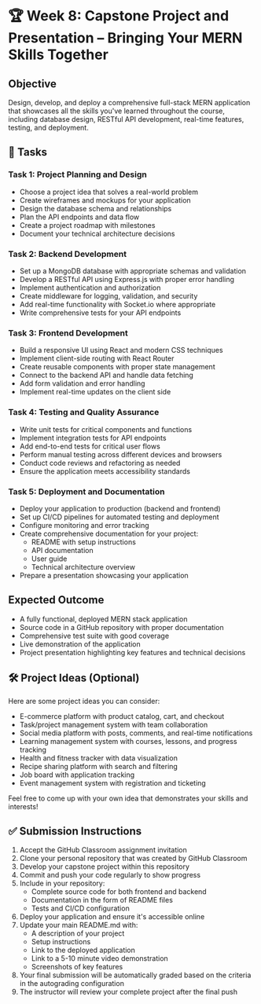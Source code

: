 # 🏆 Week 8: Capstone Project and Presentation – Bringing Your MERN Skills Together

## Objective
Design, develop, and deploy a comprehensive full-stack MERN application that showcases all the skills you've learned throughout the course, including database design, RESTful API development, real-time features, testing, and deployment.

## 📂 Tasks

### Task 1: Project Planning and Design
- Choose a project idea that solves a real-world problem
- Create wireframes and mockups for your application
- Design the database schema and relationships
- Plan the API endpoints and data flow
- Create a project roadmap with milestones
- Document your technical architecture decisions

### Task 2: Backend Development
- Set up a MongoDB database with appropriate schemas and validation
- Develop a RESTful API using Express.js with proper error handling
- Implement authentication and authorization
- Create middleware for logging, validation, and security
- Add real-time functionality with Socket.io where appropriate
- Write comprehensive tests for your API endpoints

### Task 3: Frontend Development
- Build a responsive UI using React and modern CSS techniques
- Implement client-side routing with React Router
- Create reusable components with proper state management
- Connect to the backend API and handle data fetching
- Add form validation and error handling
- Implement real-time updates on the client side

### Task 4: Testing and Quality Assurance
- Write unit tests for critical components and functions
- Implement integration tests for API endpoints
- Add end-to-end tests for critical user flows
- Perform manual testing across different devices and browsers
- Conduct code reviews and refactoring as needed
- Ensure the application meets accessibility standards

### Task 5: Deployment and Documentation
- Deploy your application to production (backend and frontend)
- Set up CI/CD pipelines for automated testing and deployment
- Configure monitoring and error tracking
- Create comprehensive documentation for your project:
  - README with setup instructions
  - API documentation
  - User guide
  - Technical architecture overview
- Prepare a presentation showcasing your application

## Expected Outcome
- A fully functional, deployed MERN stack application
- Source code in a GitHub repository with proper documentation
- Comprehensive test suite with good coverage
- Live demonstration of the application
- Project presentation highlighting key features and technical decisions

## 🛠️ Project Ideas (Optional)
Here are some project ideas you can consider:
- E-commerce platform with product catalog, cart, and checkout
- Task/project management system with team collaboration
- Social media platform with posts, comments, and real-time notifications
- Learning management system with courses, lessons, and progress tracking
- Health and fitness tracker with data visualization
- Recipe sharing platform with search and filtering
- Job board with application tracking
- Event management system with registration and ticketing

Feel free to come up with your own idea that demonstrates your skills and interests!

## ✅ Submission Instructions
1. Accept the GitHub Classroom assignment invitation
2. Clone your personal repository that was created by GitHub Classroom
3. Develop your capstone project within this repository
4. Commit and push your code regularly to show progress
5. Include in your repository:
   - Complete source code for both frontend and backend
   - Documentation in the form of README files
   - Tests and CI/CD configuration
6. Deploy your application and ensure it's accessible online
7. Update your main README.md with:
   - A description of your project
   - Setup instructions
   - Link to the deployed application
   - Link to a 5-10 minute video demonstration
   - Screenshots of key features
8. Your final submission will be automatically graded based on the criteria in the autograding configuration
9. The instructor will review your complete project after the final push 